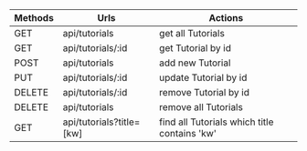 |Methods         |Urls                           |Actions                      |
|----------------|-------------------------------|-----------------------------|
|GET|api/tutorials            |get all Tutorials|
|GET          |api/tutorials/:id|get Tutorial by id|
|POST          |api/tutorials|add new Tutorial|
|PUT          |api/tutorials/:id|update Tutorial by id|
|DELETE          |api/tutorials/:id|remove Tutorial by id|
|DELETE          |api/tutorials|remove all Tutorials|
|GET          |api/tutorials?title=[kw]|find all Tutorials which title contains 'kw'|
